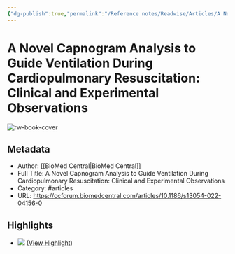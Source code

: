 ```yaml
---
{"dg-publish":true,"permalink":"/Reference notes/Readwise/Articles/A Novel Capnogram Analysis to Guide Ventilation During Cardiopulmonary Resuscitation Clinical and Experimental Observations/"}
---
```


# A Novel Capnogram Analysis to Guide Ventilation During Cardiopulmonary Resuscitation: Clinical and Experimental Observations

![rw-book-cover](https://media.springernature.com/w200/springer-static/cover/journal/13054.jpg)

## Metadata
- Author: [[BioMed Central\|BioMed Central]]
- Full Title: A Novel Capnogram Analysis to Guide Ventilation During Cardiopulmonary Resuscitation: Clinical and Experimental Observations
- Category: #articles
- URL: https://ccforum.biomedcentral.com/articles/10.1186/s13054-022-04156-0

## Highlights
- ![](https://media.springernature.com/lw685/springer-static/image/art%3A10.1186%2Fs13054-022-04156-0/MediaObjects/13054_2022_4156_Fig1_HTML.png) ([View Highlight](https://read.readwise.io/read/01grg5j8k6zqhv5nvy0dnf1dw4))
